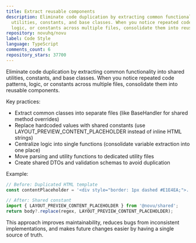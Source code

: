 ```yaml
---
title: Extract reusable components
description: Eliminate code duplication by extracting common functionality into shared
  utilities, constants, and base classes. When you notice repeated code patterns,
  logic, or constants across multiple files, consolidate them into reusable components.
repository: novuhq/novu
label: Code Style
language: TypeScript
comments_count: 6
repository_stars: 37700
---
```


Eliminate code duplication by extracting common functionality into shared utilities, constants, and base classes. When you notice repeated code patterns, logic, or constants across multiple files, consolidate them into reusable components.

Key practices:
- Extract common classes into separate files (like BaseHandler for shared method overrides)
- Replace hardcoded values with shared constants (use LAYOUT_PREVIEW_CONTENT_PLACEHOLDER instead of inline HTML strings)
- Centralize logic into single functions (consolidate variable extraction into one place)
- Move parsing and utility functions to dedicated utility files
- Create shared DTOs and validation schemas to avoid duplication

Example:
```typescript
// Before: Duplicated HTML template
const contentPlaceholder = '<div style="border: 1px dashed #E1E4EA;">...</div>';

// After: Shared constant
import { LAYOUT_PREVIEW_CONTENT_PLACEHOLDER } from '@novu/shared';
return body?.replace(regex, LAYOUT_PREVIEW_CONTENT_PLACEHOLDER);
```

This approach improves maintainability, reduces bugs from inconsistent implementations, and makes future changes easier by having a single source of truth.